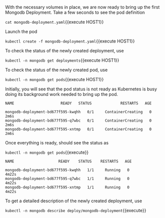 
With the necessary volumes in place, we are now ready to bring up the first Mongodb Deployment. Take a few seconds to see the pod definition

`cat mongodb-deployment.yaml`{{execute HOST1}}

Launch the pod

`kubectl create -f mongodb-deployment.yaml`{{execute HOST1}}
 
To check the status of the newly created deployment, use

`kubectl -n mongodb get deployments`{{execute HOST1}}

To check the status of the newly created pod, use

`kubectl -n mongodb get pods`{{execute HOST1}}


Initially, you will see that the pod status is not ready as Kubernetes is busy doing its background work needed to bring up the pod.

	NAME      			     READY   STATUS             RESTARTS   AGE

	mongodb-deployment-bd677f595-kwqhh   0/1     ContainerCreating   0          2m6s
	mongodb-deployment-bd677f595-q7wbc   0/1     ContainerCreating   0          2m6s
	mongodb-deployment-bd677f595-xntmp   0/1     ContainerCreating   0          2m6s

Once everything is ready, should see the status as

`kubectl -n mongodb get pods`{{execute}}

	NAME      			    READY    STATUS    RESTARTS   AGE

	mongodb-deployment-bd677f595-kwqhh   1/1     Running   0          4m22s
	mongodb-deployment-bd677f595-q7wbc   1/1     Running   0          4m22s
	mongodb-deployment-bd677f595-xntmp   1/1     Running   0          4m22s


To get a detailed description of the newly created deployment, use 

`kubectl -n mongodb describe deploy/mongodb-deployment`{{execute}}

